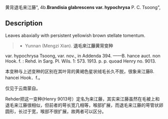 黄背退毛来江藤",
4b.**Brandisia glabrescens var. hypochrysa** P. C. Tsoong",

## Description
Leaves abaxially with persistent yellowish brown stellate tomentum.

> * Yunnan (Mengzi Xian).
**退毛来江藤黄背变种**

var. hypochrysa Tsoong, var. nov., in Addenda 394. ——B. hance auct. non Hook. f. : Rehd. in Sarg. Pl. Wils. 1: 573. 1913. p. p. quoad Henry no. 9013.

本变种与上述变种的区别在其叶背的黄褐色星状绒毛长久不脱，很象来江藤B. hancei Hook．f.。

仅见于云南蒙自。

Rehder把这一变种(Henry 9013号）定名为来江藤，其实来江藤虽然在毛被上和退毛来江藤很相似，但前者的萼长宽几相等，喉部扩展，而退毛来江藤的萼管状卵圆形，长过于宽，喉部不很扩展，故两者可以区分。
